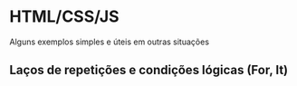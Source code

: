 # HTML/CSS/JS
Alguns exemplos simples e úteis em outras situações

<h2>Laços de repetições e condições lógicas (For, It)</h2>
